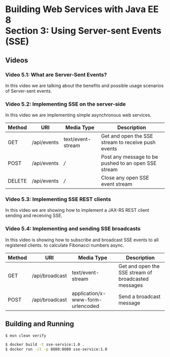 # Building Web Services with Java EE 8 <br>Section 3: Using Server-sent Events (SSE)

## Videos

### Video 5.1: What are Server-Sent Events?

In this video we are talking about the benefits and possible usage scenarios of Server-sent events.

### Video 5.2: Implementing SSE on the server-side

In this video we are implementing simple asynchronous web services.

| Method  | URI | Media Type | Description |
|---------|-----|--------|-------------|
| GET     | /api/events  | text/event-stream | Get and open the SSE stream to receive push events |
| POST    | /api/events  | */* | Post any message to be pushed to an open SSE stream |
| DELETE  | /api/events  | */* | Close any open SSE event stream |

### Video 5.3: Implementing SSE REST clients

In this video we are showing how to implement a JAX-RS REST client sending and receiving SSE.

### Video 5.4: Implementing and sending SSE broadcasts

In this video is showing how to subscribe and broadcast SSE events to all registered clients.
to calculate Fibonacci numbers async.

| Method | URI | Media Type | Description |
|--------|-----|--------|-------------|
| GET    | /api/broadcast | text/event-stream | Get and open the SSE stream of broadcasted messages |
| POST   | /api/broadcast | application/x-www-form-urlencoded | Send a broadcast message |


## Building and Running

```bash
$ mvn clean verify

$ docker build -t sse-service:1.0 .
$ docker run -it -p 8080:8080 sse-service:1.0
```
